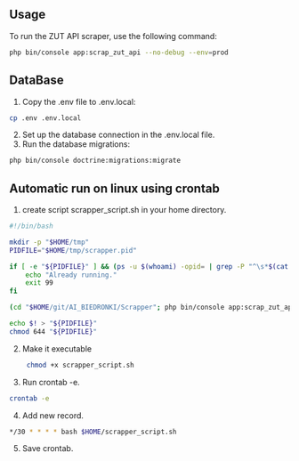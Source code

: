 ## Usage

To run the ZUT API scraper, use the following command:

```bash
php bin/console app:scrap_zut_api --no-debug --env=prod
```

## DataBase

1. Copy the .env file to .env.local:

 ```bash
 cp .env .env.local
 ```

2. Set up the database connection in the .env.local file.
3. Run the database migrations:

 ```bash
 php bin/console doctrine:migrations:migrate
 ```

## Automatic run on linux using crontab

1. create script scrapper_script.sh in your home directory.

 ```bash
 #!/bin/bash

 mkdir -p "$HOME/tmp"
 PIDFILE="$HOME/tmp/scrapper.pid"

 if [ -e "${PIDFILE}" ] && (ps -u $(whoami) -opid= | grep -P "^\s*$(cat ${PIDFILE})$" &> /dev/null); then
     echo "Already running."
     exit 99
 fi

 (cd "$HOME/git/AI_BIEDRONKI/Scrapper"; php bin/console app:scrap_zut_api --no-debug --env=prod) >> $HOME/tmp/scrapper.log &

 echo $! > "${PIDFILE}"
 chmod 644 "${PIDFILE}"
 ```

2. Make it executable

   ```bash
    chmod +x scrapper_script.sh
   ```

3. Run crontab -e.
   
 ```bash
 crontab -e
 ```

4. Add new record.
   
 ```bash
 */30 * * * * bash $HOME/scrapper_script.sh
 ```

5. Save crontab.
